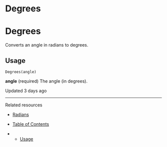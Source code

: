 # Degrees

# Degrees

Converts an angle in radians to degrees.

## Usage

`Degrees(angle)`

‍**angle** (required) The angle (in degrees).

Updated 3 days ago

---

Related resources

* [Radians](/docs/radians)

* [Table of Contents](#)
* + [Usage](#usage)